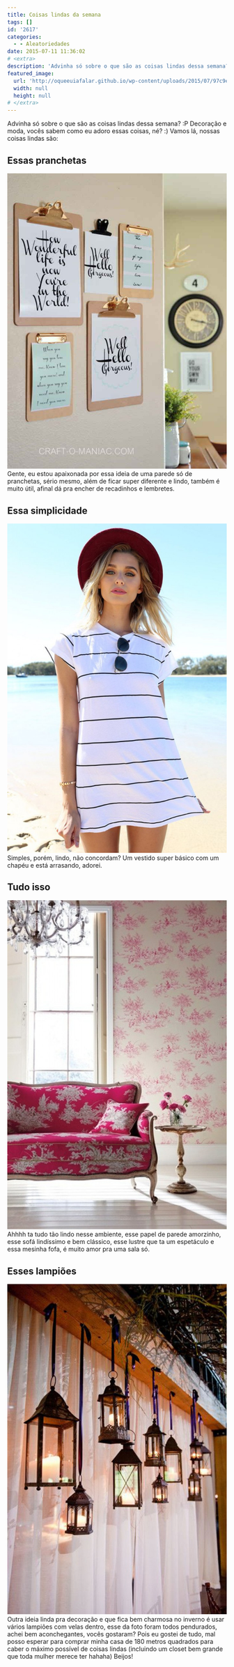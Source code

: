 ```yaml
---
title: Coisas lindas da semana
tags: []
id: '2617'
categories:
  - - Aleatoriedades
date: 2015-07-11 11:36:02
# <extra>
description: 'Advinha só sobre o que são as coisas lindas dessa semana? 😛 Decoração e moda, vocês sabem como eu adoro essas coisas, né? 🙂 Vamos lá, nossas coisas lindas são: Essas pranchetas Gente, eu estou apaixonada por essa ideia de uma parede só de pranchetas, sério mesmo, além de ficar super diferente e lindo, também é muito útil, afinal dá pra encher de recadinhos e lembretes. Essa simplicidade Simples, porém, lindo, não concordam? Um vestido super básico com um chapéu e está arrasando, adorei. Tudo isso Ahhhh ta tudo tão lindo nesse ambiente, esse papel de parede amorzinho, esse sofá lindíssimo e bem clássico, esse lustre que ta um espetáculo e essa mesinha fofa, é muito amor pra uma sala só. Esses lampiões Outra ideia linda pra decoração e que fica bem charmosa no inverno é usar vários lampiões com &hellip;'
featured_image: 
  url: 'http://oqueeuiafalar.github.io/wp-content/uploads/2015/07/97c9e42939bab3a0b606bfe9c39099fe.jpg'
  width: null
  height: null
# </extra>
---
```


Advinha só sobre o que são as coisas lindas dessa semana? :P Decoração e moda, vocês sabem como eu adoro essas coisas, né? :) Vamos lá, nossas coisas lindas são:

## Essas pranchetas

[![pranchetas para recado na decoração ](/wp-content/uploads/2015/07/97c9e42939bab3a0b606bfe9c39099fe.jpg)](/wp-content/uploads/2015/07/97c9e42939bab3a0b606bfe9c39099fe.jpg) Gente, eu estou apaixonada por essa ideia de uma parede só de pranchetas, sério mesmo, além de ficar super diferente e lindo, também é muito útil, afinal dá pra encher de recadinhos e lembretes.

## Essa simplicidade

[![vestido branco listrado e chapéu marsala](/wp-content/uploads/2015/07/8f3c8b77d6e9aef1ed3132cce30b041e-683x1024.jpg)](/wp-content/uploads/2015/07/8f3c8b77d6e9aef1ed3132cce30b041e.jpg) Simples, porém, lindo, não concordam? Um vestido super básico com um chapéu e está arrasando, adorei.

## Tudo isso

[![decoração: sofá rosa e papel de parede florido](/wp-content/uploads/2015/07/12a3420958516a8573ab8ae68555cbde-683x1024.jpg)](/wp-content/uploads/2015/07/12a3420958516a8573ab8ae68555cbde.jpg) Ahhhh ta tudo tão lindo nesse ambiente, esse papel de parede amorzinho, esse sofá lindíssimo e bem clássico, esse lustre que ta um espetáculo e essa mesinha fofa, é muito amor pra uma sala só.

## Esses lampiões

[![decoração com lampiões pendurados ](/wp-content/uploads/2015/07/14f1d2e6f417d7587ef4eec514bbeb7e-681x1024.jpg)](/wp-content/uploads/2015/07/14f1d2e6f417d7587ef4eec514bbeb7e.jpg) Outra ideia linda pra decoração e que fica bem charmosa no inverno é usar vários lampiões com velas dentro, esse da foto foram todos pendurados, achei bem aconchegantes, vocês gostaram? Pois eu gostei de tudo, mal posso esperar para comprar minha casa de 180 metros quadrados para caber o máximo possível de coisas lindas (incluindo um closet bem grande que toda mulher merece ter hahaha) Beijos!
